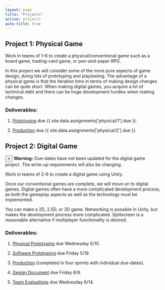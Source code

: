 ```yaml
---
layout: page
title: "Projects"
active: projects
auto-title: true
---
```



## Project 1: Physical Game

Work in teams of 1-6 to create a physical/conventional game such as a board game, trading-card game, or pen-and-paper RPG.

In this project we will consider some of the more pure aspects of game design, doing lots of prototyping and playtesting.
The advantage of a physical game is that the iteration time in terms of making design changes can be quite short.
When making digital games, you acquire a lot of technical debt and there can be huge development hurdles when making changes.

### Deliverables:

1. [Prototyping](physical/1/) due {{ site.data.assignments['physical/1'].due }}.

2. [Production](physical/2/) due {{ site.data.assignments['physical/2'].due }}.



## Project 2: Digital Game

<div class="alert alert-dismissible alert-warning">
  <button type="button" class="close" data-dismiss="alert">&times;</button>
  <strong>Warning:</strong> Due-dates have not been updated for the digital game project.
  The write-up requirements will also be changing.
</div>

Work in teams of 2-6 to create a digital game using Unity.

Once our conventional games are complete, we will move on to digital games.
Digital games often have a more complicated development process,
as both the gameplay aspects as well as the technology must be implemented.

You can make a 2D, 2.5D, or 3D game.
Networking is possible in Unity, but makes the development process more complicated.
Splitscreen is a reasonable alternative if multiplayer functionality is desired.

### Deliverables:

1. [Physical Prototyping](digital/1/) due Wednesday 5/10.

2. [Software Prototyping](digital/2/) due Friday 5/19.

3. [Production](digital/3/) (completed in four sprints with individual due-dates).

4. [Design Document](digital/4/) due Friday 6/9.

5. [Team Evaluations](digital/5/) due Wednesday 6/14.

